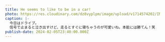 ```yaml
---
title: He seems to like to be in a car!
photo: https://res.cloudinary.com/dz8vyplpm/image/upload/v1714574202/IMG_8753_jvdzg0.jpg
caption: |-
  今日はドライブ。
  信号で止まると泣き出すけど、走るとすぐに寝ちゃうのが可愛いね。本能には勝てん！笑
publish-date: 2024-02-05T23:40:00.000Z
---
```

